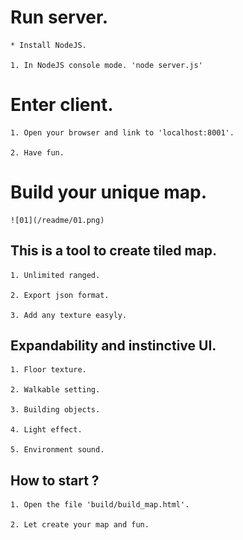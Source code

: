 # Run server.

	* Install NodeJS.

	1. In NodeJS console mode. 'node server.js'


# Enter client.

	1. Open your browser and link to 'localhost:8001'.

	2. Have fun.


# Build your unique map.

	![01](/readme/01.png)

## This is a tool to create tiled map.

	1. Unlimited ranged.

	2. Export json format.

	3. Add any texture easyly.

## Expandability and instinctive UI.

	1. Floor texture.

	2. Walkable setting.

	3. Building objects.

	4. Light effect.

	5. Environment sound.

## How to start ?

	1. Open the file 'build/build_map.html'.

	2. Let create your map and fun.
